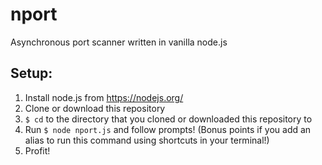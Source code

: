 # nport
Asynchronous port scanner written in vanilla node.js

## Setup:

1. Install node.js from https://nodejs.org/
2. Clone or download this repository 
3. `$ cd` to the directory that you cloned or downloaded this repository to
4. Run `$ node nport.js` and follow prompts! (Bonus points if you add an alias to run this command using shortcuts in your terminal!)
5. Profit!
